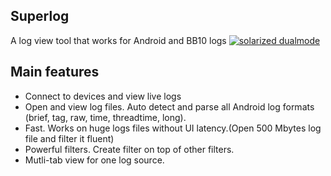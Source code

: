 ## Superlog
A log view tool that works for Android and BB10 logs
[![solarized dualmode](https://github.com/wangfei1975/superlog/raw/master/screenshots/superlog.png)](#features)

## Main features
 * Connect to devices and view live logs
 * Open and view log files. Auto detect and parse all Android log formats (brief, tag, raw, time, threadtime, long).
 * Fast. Works on huge logs files without UI latency.(Open 500 Mbytes log file and filter it fluent) 
 * Powerful filters. Create filter on top of other filters.
 * Mutli-tab view for one log source.

